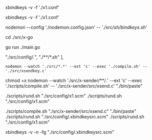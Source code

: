 xbindkeys -v -f './x1.conf'

xbindkeys -v -f './x1.conf'

nodemon --config './nodemon.config.json' -- './src/*sh/bindkeys.sh*'


cd ./src/x-go

go run ./main.go


 "./src/config/*.*",
        "./**/*.sh"
    ],

 
    nodemon --watch './src/*.*' --ext 'c' --exec './compile.sh' -- './src/xsendkey.c'

chmod +x
nodemon --watch './src/x-sender/**/*.*' --ext 'c' --exec './scripts/compile.sh' -- './src/x-sender/src/xsend.c' "./bin/paste"

./scripts/rund.sh "./src/config/x1.scm"
./scripts/rund.sh "./src/config/x1.scm"


./scripts/compile.sh "./src/x-sender/src/xsend.c" "./bin/paste"
./scripts/rund.sh "./src/config/.xbindkeysrc.scm"
./scripts/rund.sh "./src/config/x1.scm"

xbindkeys -v -n -fg "./src/config/.xbindkeysrc.scm"